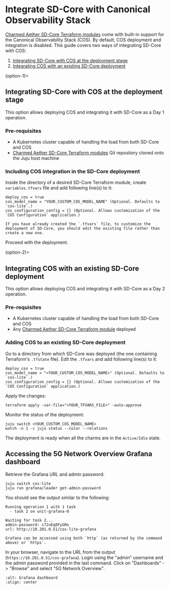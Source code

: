 # Integrate SD-Core with Canonical Observability Stack

[Charmed Aether SD-Core Terraform modules][Charmed Aether SD-Core Terraform modules] come with built-in support for the Canonical Observability Stack (COS).
By default, COS deployment and integration is disabled.
This guide covers two ways of integrating SD-Core with COS:
1. [Integrating SD-Core with COS at the deployment stage](#option-1)
2. [Integrating COS with an existing SD-Core deployment](#option-2)

(option-1)=
## Integrating SD-Core with COS at the deployment stage

This option allows deploying COS and integrating it with SD-Core as a Day 1 operation. 

### Pre-requisites

- A Kubernetes cluster capable of handling the load from both SD-Core and COS
- [Charmed Aether SD-Core Terraform modules][Charmed Aether SD-Core Terraform modules] Git repository cloned onto the Juju host machine

### Including COS integration in the SD-Core deployment

Inside the directory of a desired SD-Core Terraform module, create `variables.tfvars` file and add following line(s) to it:

```console
deploy_cos = true
cos_model_name = "YOUR_CUSTOM_COS_MODEL_NAME" (Optional. Defaults to `cos-lite`.)
cos_configuration_config = {} (Optional. Allows customization of the `COS Configuration` application.)
```

```{note}
If you have already created the `.tfvars` file, to customize the deployment of SD-Core, you should edit the existing file rather than create a new one.
```

Proceed with the deployment.

(option-2)=
## Integrating COS with an existing SD-Core deployment

This option allows deploying COS and integrating it with SD-Core as a Day 2 operation.

### Pre-requisites

- A Kubernetes cluster capable of handling the load from both SD-Core and COS
- Any [Charmed Aether SD-Core Terraform module][Charmed Aether SD-Core Terraform modules] deployed

### Adding COS to an existing SD-Core deployment

Go to a directory from which SD-Core was deployed (the one containing Terraform's `.tfstate` file).
Edit the `.tfvars` and add following line(s) to it:

```console
deploy_cos = true
cos_model_name = "<YOUR_CUSTOM_COS_MODEL_NAME>" (Optional. Defaults to `cos-lite`.)
cos_configuration_config = {} (Optional. Allows customization of the `COS Configuration` application.)
```

Apply the changes:

```console
terraform apply -var-file="<YOUR_TFVARS_FILE>" -auto-approve
```

Monitor the status of the deployment:

```console
juju switch <YOUR_CUSTOM_COS_MODEL_NAME>
watch -n 1 -c juju status --color --relations
```

The deployment is ready when all the charms are in the `Active/Idle` state.

## Accessing the 5G Network Overview Grafana dashboard

Retrieve the Grafana URL and admin password:

```console
juju switch cos-lite
juju run grafana/leader get-admin-password
```

You should see the output similar to the following:

```console
Running operation 1 with 1 task
  - task 2 on unit-grafana-0

Waiting for task 2...
admin-password: c72uEq8FyGRo
url: http://10.201.0.51/cos-lite-grafana
```

```{note}
Grafana can be accessed using both `http` (as returned by the command above) or `https`.
```

In your browser, navigate to the URL from the output (`https://10.201.0.51/cos-grafana`).
Login using the "admin" username and the admin password provided in the last command.
Click on "Dashboards" -> "Browse" and select "5G Network Overview".

```{image} ../images/grafana_5g_dashboard_sim_after.png
:alt: Grafana dashboard
:align: center
```

[Charmed Aether SD-Core Terraform modules]: https://github.com/canonical/terraform-juju-sdcore
